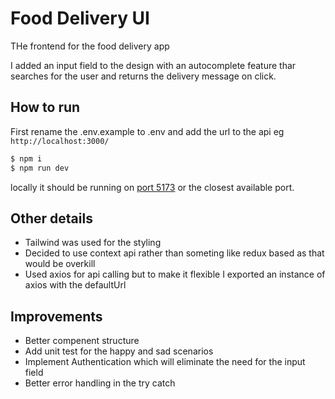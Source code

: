 # Food Delivery UI

THe frontend for the food delivery app

I added an input field to the design with an autocomplete feature thar searches for the user and returns the delivery message on click.

## How to run

First rename the .env.example to .env and add the url to the api eg `http://localhost:3000/`

```bash
$ npm i
$ npm run dev
```

locally it should be running on [port 5173](http://localhost:5173/) or the closest available port.

## Other details

- Tailwind was used for the styling
- Decided to use context api rather than someting like redux based as that would be overkill
- Used axios for api calling but to make it flexible I exported an instance of axios with the defaultUrl

## Improvements

- Better compenent structure
- Add unit test for the happy and sad scenarios
- Implement Authentication which will eliminate the need for the input field
- Better error handling in the try catch
